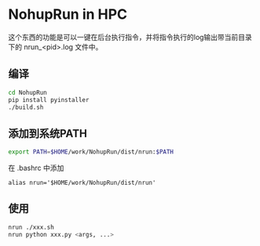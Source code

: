 # NohupRun in HPC

这个东西的功能是可以一键在后台执行指令，并将指令执行的log输出带当前目录下的 nrun_\<pid\>.log 文件中。

## 编译

```bash
cd NohupRun
pip install pyinstaller
./build.sh
```

## 添加到系统PATH

```bash
export PATH=$HOME/work/NohupRun/dist/nrun:$PATH
```

在 .bashrc 中添加

```
alias nrun='$HOME/work/NohupRun/dist/nrun'
```

## 使用

```bash
nrun ./xxx.sh
nrun python xxx.py <args, ...>
```
